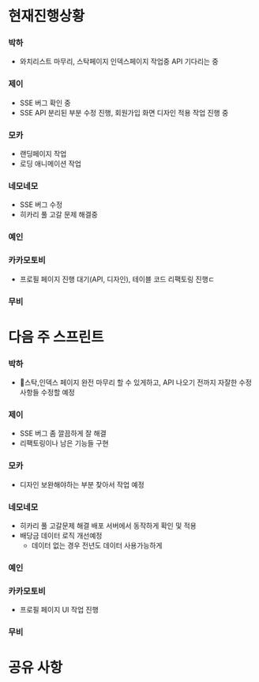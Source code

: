 

# 현재진행상황

### 박하

- 와치리스트 마무리, 스탁페이지 인덱스페이지 작업중 API 기다리는 중

### 제이

- SSE 버그 확인 중
- SSE API 분리된 부분 수정 진행, 회원가입 화면 디자인 적용 작업 진행 중
### 모카

- 랜딩페이지 작업
- 로딩 애니메이션 작업

### 네모네모

- SSE 버그 수정
- 히카리 풀 고갈 문제 해결중
### 예인



### 카카모토비

- 프로필 페이지 진행 대기(API, 디자인), 테이블 코드 리팩토링 진행ㄷ

### 무비



# 다음 주 스프린트

### 박하

- 스탁,인덱스 페이지 완전 마무리 할 수 있게하고, API 나오기 전까지 자잘한 수정사항들 수정할 예정

### 제이

- SSE 버그 좀 깔끔하게 잘 해결
- 리팩토링이나 남은 기능들 구현

### 모카

- 디자인 보완해야하는 부분 찾아서 작업 예정

### 네모네모

- 히카리 풀 고갈문제 해결 배포 서버에서 동작하게 확인 및 적용
- 배당금 데이터 로직 개선예정
	- 데이터 없는 경우 전년도 데이터 사용가능하게

### 예인


### 카카모토비

- 프로필 페이지 UI 작업 진행

### 무비



# 공유 사항


